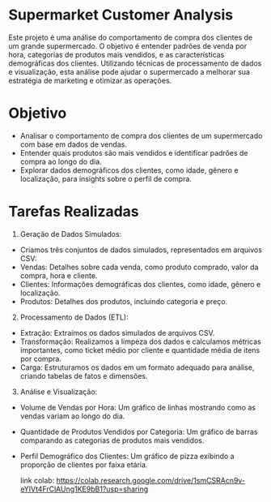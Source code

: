 # Supermarket Customer Analysis

Este projeto é uma análise do comportamento de compra dos clientes de um grande supermercado. O objetivo é entender padrões de venda por hora, categorias de produtos mais vendidos, e as características demográficas dos clientes.
Utilizando técnicas de processamento de dados e visualização, esta análise pode ajudar o supermercado a melhorar sua estratégia de marketing e otimizar as operações.

# Objetivo

- Analisar o comportamento de compra dos clientes de um supermercado com base em dados de vendas.
- Entender quais produtos são mais vendidos e identificar padrões de compra ao longo do dia.
- Explorar dados demográficos dos clientes, como idade, gênero e localização, para insights sobre o perfil de compra.

# Tarefas Realizadas

1. Geração de Dados Simulados:

- Criamos três conjuntos de dados simulados, representados em arquivos CSV:
- Vendas: Detalhes sobre cada venda, como produto comprado, valor da compra, hora e cliente.
- Clientes: Informações demográficas dos clientes, como idade, gênero e localização.
- Produtos: Detalhes dos produtos, incluindo categoria e preço.

2. Processamento de Dados (ETL):

- Extração: Extraímos os dados simulados de arquivos CSV.
- Transformação: Realizamos a limpeza dos dados e calculamos métricas importantes, como ticket médio por cliente e quantidade média de itens por compra.
- Carga: Estruturamos os dados em um formato adequado para análise, criando tabelas de fatos e dimensões.

3. Análise e Visualização:

- Volume de Vendas por Hora: Um gráfico de linhas mostrando como as vendas variam ao longo do dia.
- Quantidade de Produtos Vendidos por Categoria: Um gráfico de barras comparando as categorias de produtos mais vendidos.
- Perfil Demográfico dos Clientes: Um gráfico de pizza exibindo a proporção de clientes por faixa etária.

  link colab: https://colab.research.google.com/drive/1smCSRAcn9v-eYIVt4FrClAUng1KE9bB1?usp=sharing

